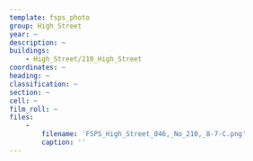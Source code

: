 ```yaml
---
template: fsps_photo
group: High_Street
year: ~
description: ~
buildings:
    - High_Street/210_High_Street
coordinates: ~
heading: ~
classification: ~
section: ~
cell: ~
film_roll: ~
files:
    -
        filename: 'FSPS_High_Street_046,_No_210,_8-7-C.png'
        caption: ''
---
```

